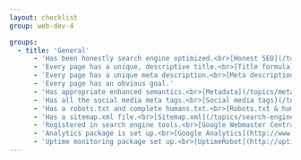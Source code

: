 ```yaml
---
layout: checklist
group: web-dev-4

groups:
  - title: 'General'
      - 'Has been honestly search engine optimized.<br>[Honest SEO](/topics/search-engine-optimization)'
      - 'Every page has a unique, descriptive title.<br>[Title formula](/topics/search-engine-optimization#page-title-formula)'
      - 'Every page has a unique meta description.<br>[Meta descriptions](/topics/search-engine-optimization#meta-descriptions)'
      - 'Every page has an obvious goal.'
      - 'Has appropriate enhanced semantics.<br>[Metadata](/topics/metadata-enhanced-semantics#structured-data), [Google Rich Snippets](http://www.google.com/webmasters/tools/richsnippets), [Schema.org](http://schema.org)'
      - 'Has all the social media meta tags.<br>[Social media tags](/topics/metadata-enhanced-semantics#social-semantics)'
      - 'Has a robots.txt and complete humans.txt.<br>[Robots.txt & humans.txt](/topics/search-engine-optimization#robots--humans)'
      - 'Has a sitemap.xml file.<br>[Sitemap.xml](/topics/search-engine-optimization#sitemaps)'
      - 'Registered in search engine tools.<br>[Google Webmaster Central](http://www.google.ca/webmasters/), [Bing Webmaster Tools](http://www.bing.com/toolbox/webmaster)'
      - 'Analytics package is set up.<br>[Google Analytics](http://www.google.com/analytics/?gclid=COC2_qf08MECFePyMgodb10AAQ)'
      - 'Uptime monitoring package set up.<br>[UptimeRobot](http://uptimerobot.com/), [Pingdom](https://www.pingdom.com/pricing/), [updown.io](https://updown.io/)'
---
```


